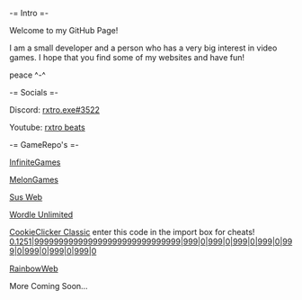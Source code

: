 -= Intro =-

Welcome to my GitHub Page!

I am a small developer and a person who has a very big interest in video games.
I hope that you find some of my websites and have fun!

peace ^-^

-= Socials =-

Discord: [rxtro.exe#3522](https://discord.com/users/606670530938011651)

Youtube: [rxtro beats](https://www.youtube.com/channel/UCEnidBkKEDdS1pxZBnCzARg/videos)

-= GameRepo's =-

[InfiniteGames](https://rxtro1.github.io/InfiniteGames/instructions)

[MelonGames](https://rxtro1.github.io/MelonEngine/games.html)

[Sus Web](https://rxtro1.github.io/SusWeb/susweb.html)

[Wordle Unlimited](https://rxtro1.github.io/wordleunlimited/)

[CookieClicker Classic](https://rxtro1.github.io/cookieclicker/classic/) 
enter this code in the import box for cheats! [0.1251|999999999999999999999999999999|999|0|999|0|999|0|999|0|999|0|999|0|999|0|999|0]()

[RainbowWeb](https://rxtro1.github.io/rainbowweb)

More Coming Soon...
